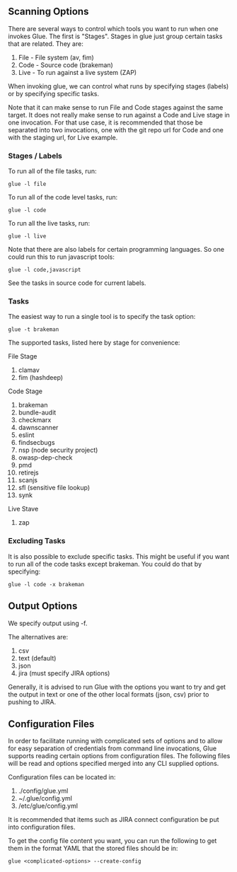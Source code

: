 ## Scanning Options

There are several ways to control which tools you want to run when one
invokes Glue.  The first is "Stages".  Stages in glue just group certain tasks
that are related.  They are:

1.  File - File system (av, fim)
2.  Code - Source code (brakeman)
3.  Live - To run against a live system (ZAP)

When invoking glue, we can control what runs by specifying stages (labels)
or by specifying specific tasks.

Note that it can make sense to run File and Code stages against the same
target.  It does not really make sense to run against a Code and Live
stage in one invocation.  For that use case, it is recommended that those
be separated into two invocations, one with the git repo url for Code
and one with the staging url, for Live example.

### Stages / Labels

To run all of the file tasks, run:  
```
glue -l file
```
To run all of the code level tasks, run:
```
glue -l code
```
To run all the live tasks, run:
```
glue -l live
```

Note that there are also labels for certain programming languages.  So one
could run this to run javascript tools:
```
glue -l code,javascript
```
See the tasks in source code for current labels.

### Tasks

The easiest way to run a single tool is to specify the task option:
```
glue -t brakeman
```

The supported tasks, listed here by stage for convenience:

File Stage
1.  clamav
2.  fim (hashdeep)

Code Stage
1.  brakeman
2.  bundle-audit
3.  checkmarx
4.  dawnscanner
5.  eslint
6.  findsecbugs
7.  nsp (node security project)
8.  owasp-dep-check
9.  pmd
10. retirejs
11. scanjs
12. sfl (sensitive file lookup)
13. synk

Live Stave
1. zap


### Excluding Tasks

It is also possible to exclude specific tasks.  This might be useful if you
want to run all of the code tasks except brakeman.  You could do that by
specifying:

```
glue -l code -x brakeman
```

## Output Options

We specify output using -f.

The alternatives are:

1.  csv
2.  text (default)
3.  json
4.  jira (must specify JIRA options)

Generally, it is advised to run Glue with the options you want to try
and get the output in text or one of the other local formats (json, csv)
prior to pushing to JIRA.

## Configuration Files

In order to facilitate running with complicated sets of options and to
allow for easy separation of credentials from command line invocations,
Glue supports reading certain options from configuration files.  The
following files will be read and options specified merged into any
CLI supplied options.

Configuration files can be located in:

1.  ./config/glue.yml
2.  ~/.glue/config.yml
3.  /etc/glue/config.yml

It is recommended that items such as JIRA connect configuration be
put into configuration files.

To get the config file content you want, you can run the following to get them
in the format YAML that the stored files should be in:
```
glue <complicated-options> --create-config
```
